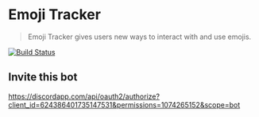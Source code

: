# Emoji Tracker
> Emoji Tracker gives users new ways to interact with and use emojis.

[![Build Status](https://travis-ci.org/james-tracy02/emoji-tracker.svg?branch=master)](https://travis-ci.org/james-tracy02/emoji-tracker)
## Invite this bot
https://discordapp.com/api/oauth2/authorize?client_id=624386401735147531&permissions=1074265152&scope=bot

